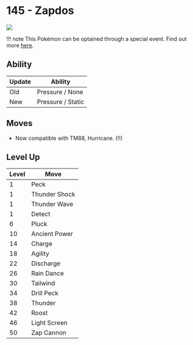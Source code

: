 # 145 - Zapdos
![][145]

!!! note
    This Pokémon can be optained through a special event. Find out more [here](../../special_events/#zapdos).

## Ability

Update | Ability
---    | ---
Old    | Pressure / None
New    | Pressure / Static

## Moves

 - Now compatible with TM88, Hurricane. (!!)

## Level Up

Level | Move
---   | ---
  1   | Peck
  1   | Thunder Shock
  1   | Thunder Wave
  1   | Detect
  6   | Pluck
 10   | Ancient Power
 14   | Charge
 18   | Agility
 22   | Discharge
 26   | Rain Dance
 30   | Tailwind
 34   | Drill Peck
 38   | Thunder
 42   | Roost
 46   | Light Screen
 50   | Zap Cannon



[145]: ../img/pokemon/145.png
